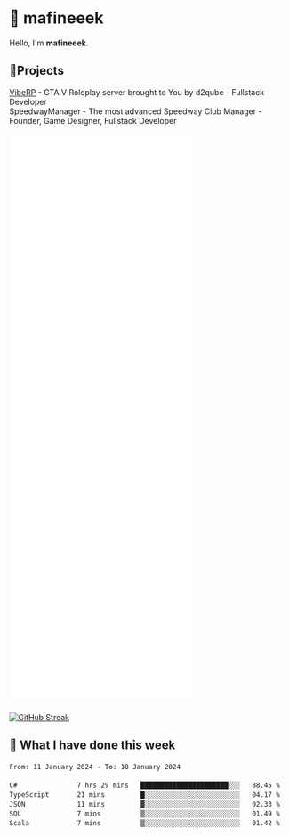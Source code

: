 # 👋 mafineeek
Hello, I'm **mafineeek**.

## 📝Projects

[VibeRP](https://v-rp.pl) - GTA V Roleplay server brought to You by d2qube - Fullstack Developer<br/>
SpeedwayManager - The most advanced Speedway Club Manager - Founder, Game Designer, Fullstack Developer


![](./github-metrics.svg)

[![GitHub Streak](https://streak-stats.demolab.com/?user=mafineeek)](https://git.io/streak-stats)

## 📰 What I have done this week
<!--START_SECTION:waka-->

```txt
From: 11 January 2024 - To: 18 January 2024

C#               7 hrs 29 mins   ██████████████████████░░░   88.45 %
TypeScript       21 mins         █░░░░░░░░░░░░░░░░░░░░░░░░   04.17 %
JSON             11 mins         ▓░░░░░░░░░░░░░░░░░░░░░░░░   02.33 %
SQL              7 mins          ▒░░░░░░░░░░░░░░░░░░░░░░░░   01.49 %
Scala            7 mins          ▒░░░░░░░░░░░░░░░░░░░░░░░░   01.42 %
```

<!--END_SECTION:waka-->
